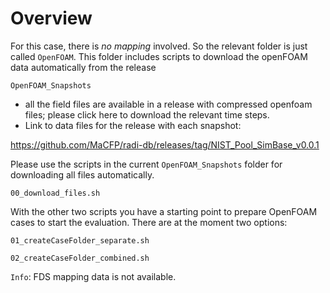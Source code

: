 
# Overview

For this case, there is _no mapping_ involved. So the relevant folder is just called `OpenFOAM`.
This folder includes scripts to download the openFOAM data automatically from the release

`OpenFOAM_Snapshots`
  - all the field files are available in a release with compressed openfoam files; please click here to download the relevant time steps.
  - Link to data files for the release with each snapshot:
  
https://github.com/MaCFP/radi-db/releases/tag/NIST_Pool_SimBase_v0.0.1

Please use the scripts in the current `OpenFOAM_Snapshots` folder for downloading all files automatically.

```00_download_files.sh```

With the other two scripts you have a starting point to prepare OpenFOAM cases to start the evaluation. There are at the moment two options:

```01_createCaseFolder_separate.sh```

```02_createCaseFolder_combined.sh```


`Info`: FDS mapping data is not available. 
